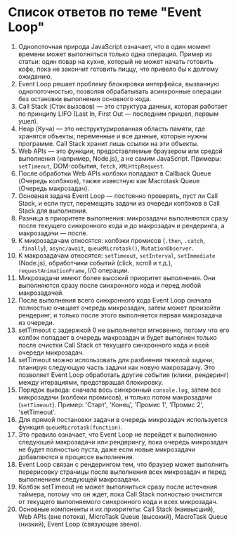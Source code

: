 # Список ответов по теме "Event Loop"

1.  Однопоточная природа JavaScript означает, что в один момент времени может выполняться только одна операция. Пример из статьи: один повар на кухне, который не может начать готовить кофе, пока не закончит готовить пиццу, что привело бы к долгому ожиданию.
2.  Event Loop решает проблему блокировки интерфейса, вызванную однопоточностью, позволяя обрабатывать асинхронные операции без остановки выполнения основного кода.
3.  Call Stack (Стэк вызовов) — это структура данных, которая работает по принципу LIFO (Last In, First Out — последним пришел, первым ушел).
4.  Heap (Куча) — это неструктурированная область памяти, где хранятся объекты, переменные и все данные, которые нужны программе. Call Stack хранит лишь ссылки на эти объекты.
5.  Web APIs — это функции, предоставляемые браузером или средой выполнения (например, Node.js), а не самим JavaScript. Примеры: `setTimeout`, DOM-события, `fetch`, `XMLHttpRequest`.
6.  После обработки Web APIs колбэки попадают в Callback Queue (Очередь колбэков), также известную как Macrotask Queue (Очередь макрозадач).
7.  Основная задача Event Loop — постоянно проверять, пуст ли Call Stack, и если пуст, перемещать задачи из очереди колбэков в Call Stack для выполнения.
8.  Разница в приоритете выполнения: микрозадачи выполняются сразу после текущего синхронного кода и до макрозадач и рендеринга, а макрозадачи — после.
9.  К микрозадачам относятся: колбэки промисов (`.then`, `.catch`, `.finally`), `async/await`, `queueMicrotask()`, `MutationObserver`.
10. К макрозадачам относятся: `setTimeout`, `setInterval`, `setImmediate` (Node.js), обработчики событий (click, scroll и т.д.), `requestAnimationFrame`, I/O операции.
11. Микрозадачи имеют более высокий приоритет выполнения. Они выполняются сразу после синхронного кода и перед любой макрозадачей.
12. После выполнения всего синхронного кода Event Loop сначала полностью очищает очередь микрозадач, затем может произойти рендеринг, и только после этого выполняется первая макрозадача из очереди.
13. setTimeout с задержкой 0 не выполняется мгновенно, потому что его колбэк попадает в очередь макрозадач и будет выполнен только после очистки Call Stack от текущего синхронного кода и всей очереди микрозадач.
14. setTimeout можно использовать для разбиения тяжелой задачи, планируя следующую часть задачи как новую макрозадачу. Это позволяет Event Loop обработать другие события (клики, рендеринг) между итерациями, предотвращая блокировку.
15. Порядок вывода: сначала весь синхронный `console.log`, затем все микрозадачи (колбэки промисов), и только потом макрозадачи (`setTimeout`). Пример: 'Старт', 'Конец', 'Промис 1', 'Промис 2', 'setTimeout'.
16. Для прямой постановки задачи в очередь микрозадач используется функция `queueMicrotask(function)`.
17. Это правило означает, что Event Loop не перейдет к выполнению следующей макрозадачи или рендерингу, пока очередь микрозадач не будет полностью пуста, даже если новые микрозадачи добавляются в процессе выполнения.
18. Event Loop связан с рендерингом тем, что браузер может выполнить перерисовку страницы после выполнения всех микрозадач и перед выполнением следующей макрозадачи.
19. Колбэк setTimeout не может выполниться сразу после истечения таймера, потому что он ждет, пока Call Stack полностью очистится от текущего выполняемого синхронного кода и всех микрозадач.
20. Основные компоненты и их приоритеты: Call Stack (наивысший), Web APIs (вне потока), MicroTask Queue (высокий), MacroTask Queue (низкий), Event Loop (связующее звено).
